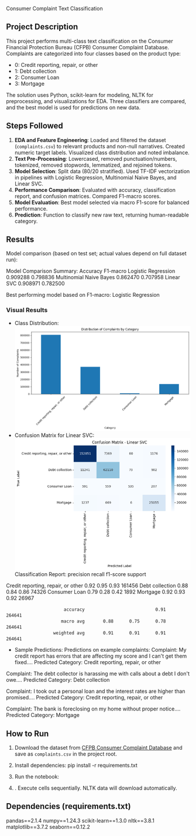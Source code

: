 Consumer Complaint Text Classification

## Project Description
This project performs multi-class text classification on the Consumer Financial Protection Bureau (CFPB) Consumer Complaint Database. Complaints are categorized into four classes based on the product type:  
- 0: Credit reporting, repair, or other  
- 1: Debt collection  
- 2: Consumer Loan  
- 3: Mortgage  

The solution uses Python, scikit-learn for modeling, NLTK for preprocessing, and visualizations for EDA. Three classifiers are compared, and the best model is used for predictions on new data.

## Steps Followed
1. **EDA and Feature Engineering**: Loaded and filtered the dataset (`complaints.csv`) to relevant products and non-null narratives. Created numeric target labels. Visualized class distribution and noted imbalance.
2. **Text Pre-Processing**: Lowercased, removed punctuation/numbers, tokenized, removed stopwords, lemmatized, and rejoined tokens.
3. **Model Selection**: Split data (80/20 stratified). Used TF-IDF vectorization in pipelines with Logistic Regression, Multinomial Naive Bayes, and Linear SVC.
4. **Performance Comparison**: Evaluated with accuracy, classification report, and confusion matrices. Compared F1-macro scores.
5. **Model Evaluation**: Best model selected via macro F1-score for balanced performance.
6. **Prediction**: Function to classify new raw text, returning human-readable category.

## Results
Model comparison (based on test set; actual values depend on full dataset run):


Model Comparison Summary:
                         Accuracy  F1-macro
Logistic Regression      0.909288  0.798836
Multinomial Naive Bayes  0.862470  0.707958
Linear SVC               0.908971  0.782500

Best performing model based on F1-macro: Logistic Regression



### Visual Results
- Class Distribution:
  ![Class Distribution](images/class_distribution.png)
- Confusion Matrix for Linear SVC:
  ![Confusion Matrix](images/confusion_matrix.png)
  Classification Report:
                                    precision    recall  f1-score   support

Credit reporting, repair, or other       0.92      0.95      0.93    161456
                   Debt collection       0.88      0.84      0.86     74326
                     Consumer Loan       0.79      0.28      0.42      1892
                          Mortgage       0.92      0.93      0.92     26967

                          accuracy                           0.91    264641
                         macro avg       0.88      0.75      0.78    264641
                      weighted avg       0.91      0.91      0.91    264641
- Sample Predictions:
 Predictions on example complaints:
Complaint: My credit report has errors that are affecting my score and I can't get them fixed....
Predicted Category: Credit reporting, repair, or other

Complaint: The debt collector is harassing me with calls about a debt I don't owe....
Predicted Category: Debt collection

Complaint: I took out a personal loan and the interest rates are higher than promised....
Predicted Category: Credit reporting, repair, or other

Complaint: The bank is foreclosing on my home without proper notice....
Predicted Category: Mortgage


## How to Run
1. Download the dataset from [CFPB Consumer Complaint Database](https://www.consumerfinance.gov/data-research/consumer-complaints/) and save as `complaints.csv` in the project root.

2. Install dependencies:
pip install -r requirements.txt
3. Run the notebook:
4. . Execute cells sequentially. NLTK data will download automatically.
## Dependencies (requirements.txt)
pandas==2.1.4
numpy==1.24.3
scikit-learn==1.3.0
nltk==3.8.1
matplotlib==3.7.2
seaborn==0.12.2
